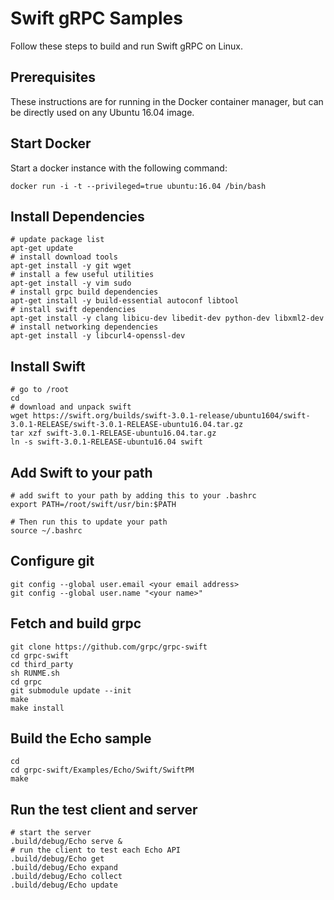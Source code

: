 # Swift gRPC Samples

Follow these steps to build and run Swift gRPC on Linux.

## Prerequisites

These instructions are for running in the Docker container manager,
but can be directly used on any Ubuntu 16.04 image.

## Start Docker

Start a docker instance with the following command:

`docker run -i -t --privileged=true ubuntu:16.04 /bin/bash`

## Install Dependencies

    # update package list
    apt-get update
    # install download tools
    apt-get install -y git wget
    # install a few useful utilities
    apt-get install -y vim sudo
    # install grpc build dependencies
    apt-get install -y build-essential autoconf libtool
    # install swift dependencies
    apt-get install -y clang libicu-dev libedit-dev python-dev libxml2-dev
    # install networking dependencies
    apt-get install -y libcurl4-openssl-dev

## Install Swift

    # go to /root
    cd
    # download and unpack swift
    wget https://swift.org/builds/swift-3.0.1-release/ubuntu1604/swift-3.0.1-RELEASE/swift-3.0.1-RELEASE-ubuntu16.04.tar.gz
    tar xzf swift-3.0.1-RELEASE-ubuntu16.04.tar.gz
    ln -s swift-3.0.1-RELEASE-ubuntu16.04 swift

## Add Swift to your path
    # add swift to your path by adding this to your .bashrc
    export PATH=/root/swift/usr/bin:$PATH

    # Then run this to update your path
    source ~/.bashrc

## Configure git

    git config --global user.email <your email address>
    git config --global user.name "<your name>"

## Fetch and build grpc
    git clone https://github.com/grpc/grpc-swift
    cd grpc-swift
    cd third_party
    sh RUNME.sh
    cd grpc
    git submodule update --init
    make
    make install

## Build the Echo sample
    cd
    cd grpc-swift/Examples/Echo/Swift/SwiftPM
    make

## Run the test client and server 
    # start the server
    .build/debug/Echo serve &
    # run the client to test each Echo API
    .build/debug/Echo get
    .build/debug/Echo expand
    .build/debug/Echo collect
    .build/debug/Echo update
	
